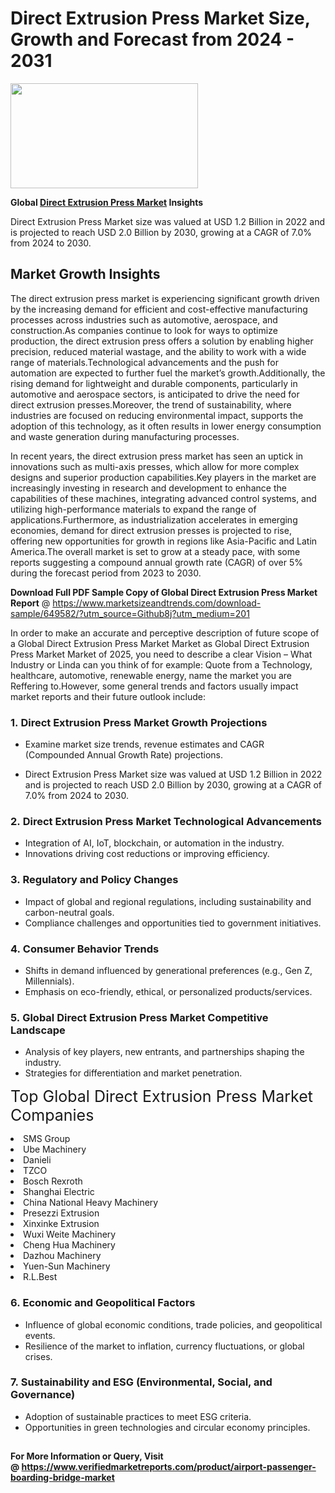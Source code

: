 <H1>Direct Extrusion Press Market Size, Growth and Forecast from 2024 - 2031</H1><img class="aligncenter size-medium wp-image-584254" src="https://thirdeyenews.in/wp-content/uploads/2024/09/Global-Market-Research-300x168.jpeg" alt="" width="300" height="168" /><p><strong>Global&nbsp;<a href="https://www.marketsizeandtrends.com/download-sample/649582/?utm_source=Github8j?utm_medium=201">Direct Extrusion Press Market</a> Insights</strong></p><p>Direct Extrusion Press Market size was valued at USD 1.2 Billion in 2022 and is projected to reach USD 2.0 Billion by 2030, growing at a CAGR of 7.0% from 2024 to 2030.</p><p><h2>Market Growth Insights</h2> <p>The direct extrusion press market is experiencing significant growth driven by the increasing demand for efficient and cost-effective manufacturing processes across industries such as automotive, aerospace, and construction.As companies continue to look for ways to optimize production, the direct extrusion press offers a solution by enabling higher precision, reduced material wastage, and the ability to work with a wide range of materials.Technological advancements and the push for automation are expected to further fuel the market’s growth.Additionally, the rising demand for lightweight and durable components, particularly in automotive and aerospace sectors, is anticipated to drive the need for direct extrusion presses.Moreover, the trend of sustainability, where industries are focused on reducing environmental impact, supports the adoption of this technology, as it often results in lower energy consumption and waste generation during manufacturing processes.</p> <p>In recent years, the direct extrusion press market has seen an uptick in innovations such as multi-axis presses, which allow for more complex designs and superior production capabilities.Key players in the market are increasingly investing in research and development to enhance the capabilities of these machines, integrating advanced control systems, and utilizing high-performance materials to expand the range of applications.Furthermore, as industrialization accelerates in emerging economies, demand for direct extrusion presses is projected to rise, offering new opportunities for growth in regions like Asia-Pacific and Latin America.The overall market is set to grow at a steady pace, with some reports suggesting a compound annual growth rate (CAGR) of over 5% during the forecast period from 2023 to 2030.</p> <p><span class=""><strong>Download Full PDF Sample Copy of Global Direct Extrusion Press Market Report</strong> @ <a href="https://www.marketsizeandtrends.com/download-sample/649582/?utm_source=Github8j?utm_medium=201" target="_blank">https://www.marketsizeandtrends.com/download-sample/649582/?utm_source=Github8j?utm_medium=201</a></span></p><p>In order to make an accurate and perceptive description of future scope of a Global&nbsp;Direct Extrusion Press Market Market as Global&nbsp;Direct Extrusion Press Market Market of 2025, you need to describe a clear Vision &ndash; What Industry or Linda can you think of for example: Quote from a Technology, healthcare, automotive, renewable energy, name the market you are Reffering to.However, some general trends and factors usually impact market reports and their future outlook include:</p><h3>1.&nbsp;<strong>Direct Extrusion Press Market Growth Projections</strong></h3><ul><li>Examine market size trends, revenue estimates and CAGR (Compounded Annual Growth Rate) projections.</li><li><p>Direct Extrusion Press Market size was valued at USD 1.2 Billion in 2022 and is projected to reach USD 2.0 Billion by 2030, growing at a CAGR of 7.0% from 2024 to 2030.</p></li></ul><h3>2.&nbsp;<strong>Direct Extrusion Press Market Technological Advancements</strong></h3><ul><li>Integration of AI, IoT, blockchain, or automation in the industry.</li><li>Innovations driving cost reductions or improving efficiency.</li></ul><h3>3.&nbsp;<strong>Regulatory and Policy Changes</strong></h3><ul><li>Impact of global and regional regulations, including sustainability and carbon-neutral goals.</li><li>Compliance challenges and opportunities tied to government initiatives.</li></ul><h3>4.&nbsp;<strong>Consumer Behavior Trends</strong></h3><ul><li>Shifts in demand influenced by generational preferences (e.g., Gen Z, Millennials).</li><li>Emphasis on eco-friendly, ethical, or personalized products/services.</li></ul><h3>5.&nbsp;<strong>Global Direct Extrusion Press Market Competitive Landscape</strong></h3><ul><li>Analysis of key players, new entrants, and partnerships shaping the industry.</li><li>Strategies for differentiation and market penetration.</li></ul><p data-pm-slice="1 1 []"><span style="color: inherit; font-family: inherit; font-size: 25px;">Top Global Direct Extrusion Press Market Companies</span></p><div class="" data-test-id=""><p><li>SMS Group</li><li> Ube Machinery</li><li> Danieli</li><li> TZCO</li><li> Bosch Rexroth</li><li> Shanghai Electric</li><li> China National Heavy Machinery</li><li> Presezzi Extrusion</li><li> Xinxinke Extrusion</li><li> Wuxi Weite Machinery</li><li> Cheng Hua Machinery</li><li> Dazhou Machinery</li><li> Yuen-Sun Machinery</li><li> R.L.Best</li></p></div><h3>6.&nbsp;<strong>Economic and Geopolitical Factors</strong></h3><ul><li>Influence of global economic conditions, trade policies, and geopolitical events.</li><li>Resilience of the market to inflation, currency fluctuations, or global crises.</li></ul><h3>7.&nbsp;<strong>Sustainability and ESG (Environmental, Social, and Governance)</strong></h3><ul><li>Adoption of sustainable practices to meet ESG criteria.</li><li>Opportunities in green technologies and circular economy principles.</li></ul><h2><strong style="font-size: 14px;">For More Information or Query, Visit @&nbsp;</strong><a style="background-color: #ffffff; font-size: 14px;" href="https://www.marketsizeandtrends.com/report/direct-extrusion-press-market/" target="_blank">https://www.verifiedmarketreports.com/product/airport-passenger-boarding-bridge-market</a></h2>